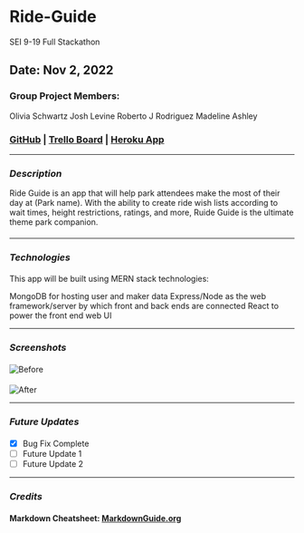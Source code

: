 # Ride-Guide
SEI 9-19 Full Stackathon

## Date: Nov 2, 2022

### Group Project Members:

Olivia Schwartz
Josh Levine
Roberto J Rodriguez
Madeline Ashley


### [GitHub](https://github.com/mashbash2150/Ride-Guide) | [Trello Board](https://trello.com/b/P81pk3NA/theme-park-stack-a-thon)  | [Heroku App](TBD)

---

### **_Description_**

Ride Guide is an app that will help park attendees make the most of their day at (Park name).  With the ability to create ride wish lists according to wait times, height restrictions, ratings, and more, Ruide Guide is the ultimate theme park companion. 
#### 

---

### **_Technologies_**

#### 

This app will be built using MERN stack technologies:

MongoDB for hosting user and maker data
Express/Node as the web framework/server by which front and back ends are connected
React to power the front end web UI


---

### **_Screenshots_**

#### 

####

![Before](TBD)

#### 

![After](TBD)

---

### **_Future Updates_**

####

- [x] Bug Fix Complete
- [ ] Future Update 1
- [ ] Future Update 2

---

### **_Credits_**

#### 

#### Markdown Cheatsheet: [MarkdownGuide.org](https://www.markdownguide.org/cheat-sheet/)

